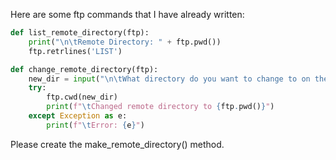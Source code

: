 Here are some ftp commands that I have already written:
```python
def list_remote_directory(ftp):
    print("\n\tRemote Directory: " + ftp.pwd())
    ftp.retrlines('LIST')

def change_remote_directory(ftp):
    new_dir = input("\n\tWhat directory do you want to change to on the remote server? ")
    try:
        ftp.cwd(new_dir)
        print(f"\tChanged remote directory to {ftp.pwd()}")
    except Exception as e:
        print(f"\tError: {e}")
```

Please create the make_remote_directory() method.